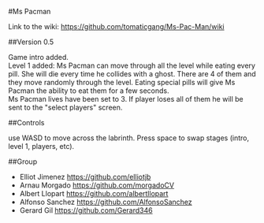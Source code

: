 #Ms Pacman 

Link to the wiki: https://github.com/tomaticgang/Ms-Pac-Man/wiki

##Version 0.5

Game intro added.    
Level 1 added: Ms Pacman can move through all the level while eating every pill. She will die every time he collides with a ghost. There are 4 of them and they move randomly through the level. Eating special pills will give Ms Pacman the ability to eat them for a few seconds.    
Ms Pacman lives have been set to 3. If player loses all of them he will be sent to the "select players" screen.   

##Controls

use WASD to move across the labrinth. Press space to swap stages (intro, level 1, players, etc).


##Group

- Elliot Jimenez https://github.com/elliotjb
- Arnau Morgado https://github.com/morgadoCV
- Albert Llopart https://github.com/albertllopart
- Alfonso Sanchez https://github.com/AlfonsoSanchez
- Gerard Gil https://github.com/Gerard346
